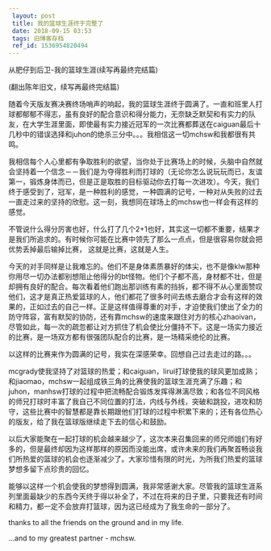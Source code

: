 ```yaml
---
 layout: post
 title: 我的篮球生涯终于完整了
 date: 2018-09-15 03:53
 tags: 旧博客存档
 ref_id: 1536954820494
---
```

从肥仔到后卫-我的篮球生涯(续写再最终完结篇)

(翻出陈年旧文，续写再最终完结篇)

随着今天版友赛决赛终场哨声的响起，我的篮球生涯终于圆满了。一直和班里人打球都郁郁不得志，虽有良好的配合意识和得分能力，无奈缺乏默契和有实力的队友，在大学生涯里面，即使最有实力接近冠军的一次比赛都葬送在caiguan最后十几秒中的错误选择和juhon的绝杀三分中。。。我相信这一切mchsw和我都很有共鸣。

我相信每个人心里都有争取胜利的欲望，当你处于比赛场上的时候，头脑中自然就会坚持着一个信念－－我们是为夺得胜利而打球的（无论你怎么说玩玩而已，友谊第一，锻炼身体而已，但是正是取胜的目标驱动你去打每一次进攻）。今天，我们终于感受到了，冠军，是一种胜利的感觉，一种圆满的记号，一种对从失败的过去一直走过来的坚持的欣慰。这一刻，我想同在球场上的mchsw也一样会有这样的感觉。

不管说什么得分厉害也好，什么打了几个2+1也好，其实这一切都不重要，结果才是我们所追求的。有时候你可能在比赛中领先了那么一点点，但是很容易你就会把优势丢掉最后输掉比赛，
这就是比赛，这就是人生。

今天的对手同样是让我难忘的。他们不是身体素质暴好的体尖，也不是像klw那种你用尽一切办法都别想阻止他得分的bt怪物。他们个子都不高，身材都不壮，但是却拥有良好的配合。每次看着他们跑出那训练有素的挡拆，都不得不从心里面赞叹他们，这才是真正热爱篮球的人，他们都花了很多时间去练去磨合才会有这样的效果的，正如过去的自己一样。正是这样值得尊重的对手，才迫使我们使出了全力的防守阵容，富有默契的协防，还有靠mchsw的速度来跟住对方的核心zhaoivan，尽管如此，每一次的疏忽都让对方抓住了机会使比分僵持不下。这是一场实力接近的比赛，是一场双方都有很强团队配合的比赛，是一场精采绝伦的比赛。

以这样的比赛来作为圆满的记号，我实在深感荣幸。回想自己过去走过的路。。。

mcgrady使我坚持了对篮球的热爱；和caiguan，lirui打球使我的球风更加成熟；和jiaomao，mchsw一起组成铁三角的比赛使我的篮球生涯充满了乐趣；和juhon，manhsw打球的过程中把流畅配合锻炼发挥得淋漓尽致；和各位不同风格的师兄打球时丰富了我自己不同位置的打法，内线与外线，突破和跳投，进攻和防守，这些比赛中的智慧都是靠长期跟他们打球的过程中积累下来的；还有各位热心的版友，给了我在篮球版继续走下去的信心和鼓励。

以后大家能聚在一起打球的机会越来越少了，这次本来召集回来的师兄师姐们有好多的，但是最终却因为这样那样的原因而没能出席，或许未来的我们再聚首畅谈我们所热爱的篮球的机会也逐渐减少了。大家珍惜有限的时光，为所我们热爱的篮球梦想多留下点珍贵的回忆。

能够以这样一个机会使我的梦想得到圆满，我非常感谢大家。尽管我的篮球生涯系列里面最缺少的东西今天终于得以补全了，不过在将来的日子里，只要我还有时间和精力，都一定不会放弃打篮球，因为这已经成为了我生命的一部分了。

thanks to all the friends on the ground and in my life.

...and to my greatest partner - mchsw.

